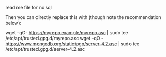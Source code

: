 read me file for no sql


Then you can directly replace this with (though note the recommendation below):

wget -qO- https://myrepo.example/myrepo.asc | sudo tee /etc/apt/trusted.gpg.d/myrepo.asc
wget -qO - https://www.mongodb.org/static/pgp/server-4.2.asc | sudo tee /etc/apt/trusted.gpg.d/server-4.2.asc